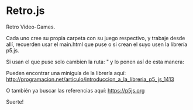 # Retro.js
Retro Video-Games.
  
  
  
  
  Cada uno cree su propia carpeta con su juego respectivo, y trabaje desde allí, recuerden usar el main.html que puse o si crean el suyo     usen la librería p5.js.
  
  
  
  
  Si usan el que puse solo cambien la ruta: "<script src="pacman/pacman.js"></script> y lo ponen así de esta manera:                                                                                                                                                                            
  <script src="carpeta/nombre-archivo"></script>




Pueden encontrar una miniguía de la librería aquí: http://programacion.net/articulo/introduccion_a_la_libreria_p5_js_1413




O también ya buscar las referencias aquí: https://p5js.org


Suerte!
